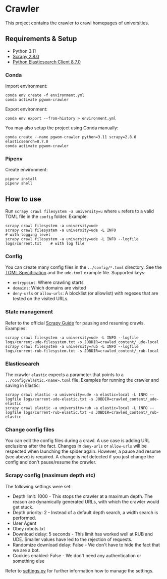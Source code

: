 # Crawler

This project contains the crawler to crawl homepages of universities.

## Requirements & Setup

- Python 3.11
- [Scrapy 2.8.0](https://docs.scrapy.org/en/2.8/)
- [Python Elasticsearch Client 8.7.0](https://elasticsearch-py.readthedocs.io/en/v8.7.0/)

### Conda

Import environment:
```
conda env create -f environment.yml
conda activate pgwom-crawler
```

Export environment:
```
conda env export --from-history > environment.yml
```

You may also setup the project using Conda manually:

```
conda create --name pgwom-crawler python=3.11 scrapy=2.8.0 elasticsearch=8.7.0
conda activate pgwom-crawler
```

### Pipenv

Create environment:
```
pipenv install
pipenv shell
```

## How to use

Run `scrapy crawl filesystem -a university=u` where `u` refers to a valid TOML file in the `config` folder. Example:

```
scrapy crawl filesystem -a university=ude
scrapy crawl filesystem -a university=ude -L INFO                               # with logging level
scrapy crawl filesystem -a university=ude -L INFO --logfile logs/current.txt    # with log file
```

### Config

You can create many config files in the `../config/*.toml` directory. See the [TOML Specification](https://toml.io/en/v1.0.0) and the `ude.toml` example file. Supported keys:

- `entrypoint`: Where crawling starts
- `domains`: Which domains are visited
- `deny-urls` or `allow-urls`: A blocklist (or allowlist) with regexes that are tested on the visited URLs.

### State management

Refer to the official [Scrapy Guide](https://docs.scrapy.org/en/latest/topics/jobs.html) for pausing and resuming crawls. Examples:

```
scrapy crawl filesystem -a university=ude -L INFO --logfile logs/current-ude-filesystem.txt -s JOBDIR=crawled_content/_ude-local
scrapy crawl filesystem -a university=rub -L INFO --logfile logs/current-rub-filesystem.txt -s JOBDIR=crawled_content/_rub-local
```

### Elasticsearch

The crawler `elastic` expects a parameter that points to a `../config/elastic.<name>.toml` file. Examples for running the crawler and saving in Elastic:

```
scrapy crawl elastic -a university=ude -a elastic=local -L INFO --logfile logs/current-ude-elastic.txt -s JOBDIR=crawled_content/_ude-elastic
scrapy crawl elastic -a university=rub -a elastic=local -L INFO --logfile logs/current-rub-elastic.txt -s JOBDIR=crawled_content/_rub-elastic
```

### Change config files

You can edit the config files during a crawl. A use case is adding URL exclusions after the fact. Changes in `deny-urls` or `allow-urls` will be respected when launching the spider again.  However, a pause and resume (see above) is required. A change is _not_ detected if you just change the config and don't pause/resume the crawler.

### Scrapy config (maximum depth etc)

The following settings were set:

- Depth limit: 1000 - This stops the crawler at a maximum depth. The reason are dynamically generated URLs, with which the crawler would get stuck.
- Depth priority: 2 - Instead of a default depth search, a width search is performed.
- User Agent
- Obey robots.txt
- Download delay: 5 seconds - This limit has worked well at RUB and UDE. Smaller values have led to the rejection of requests.
- Randomize download delay: False - We don't have to hide the fact that we are a bot.
- Cookies enabled: False - We don't need any authentication or something else

Refer to [settings.py](crawler/settings.py) for further information how to manage the settings.
